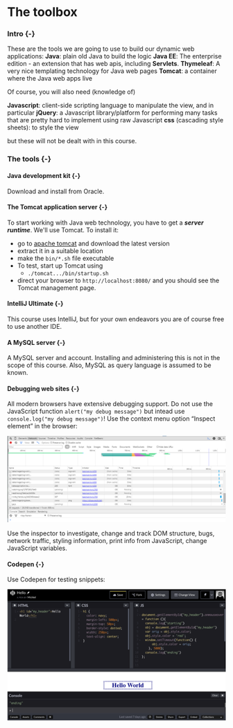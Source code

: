 # The toolbox

### Intro  {-}

These are the tools we are going to use to build our dynamic web applications:
**Java**: plain old Java to build the logic
**Java EE**: The enterprise edition - an extension that has web apis, including **Servlets**.
**Thymeleaf**: A very nice templating technology for Java web pages
**Tomcat**: a container where the Java web apps live

Of course, you will also need (knowledge of)

**Javascript**: client-side scripting language to manipulate the view, and in particular **jQuery**: a Javascript library/platform for performing many tasks that are pretty hard to implement using raw Javascript
**css** (cascading style sheets): to style the view

but these will not be dealt with in this course. 

### The tools  {-}

#### Java development kit {-}

Download and install from Oracle.

#### The Tomcat application server {-}

To start working with Java web technology, you have to get a **_server runtime_**. We'll use Tomcat. 
To install it:
- go to [apache tomcat](http://tomcat.apache.org/) and download the latest version
- extract it in a suitable location
- make the `bin/*.sh` file executable
- To test, start up Tomcat using 
    - `./tomcat.../bin/startup.sh`
- direct your browser to `http://localhost:8080/` and you should see the Tomcat management page.

#### IntelliJ Ultimate {-}

This course uses IntelliJ, but for your own endeavors you are of course free to use another IDE.

#### A MySQL server {-}

A MySQL server and account. Installing and administering this is not in the scope of this course. Also, MySQL as query language is assumed to be known. 

#### Debugging web sites {-}

All modern browsers have extensive debugging support.
Do not use the JavaScript function `alert("my debug message")` but intead use `console.log("my debug message")`!
Use the context menu option “Inspect element” in the browser:

![Inspect elements](05_web/figures/browser_inspector.png)


Use the inspector to investigate, change and track DOM structure, bugs, network traffic, styling information, print info from JavaScript, change JavaScript variables.

#### Codepen {-}

Use Codepen for testing snippets:

![Codepen](05_web/figures/codepen.png)

